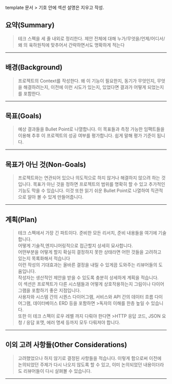template 문서 > 기호 안에 섹션 설명은 지우고 작성.

## 요약(Summary)

> 테크 스펙을 세 줄 내외로 정리한다.
> 제안 전체에 대해 누가/무엇을/언제/어디서/왜 의 육하원칙에 맞추어서 간략하면서도 명확하게 적는다



---------

## 배경(Background)

> 프로젝트의 Context를 작성한다.
> 왜 이 기능이 필요한지, 동기가 무엇인지, 무엇을 해결하려는지,
> 이전에 이런 시도가 있는지, 있었다면 결과가 어떻게 되었는지를 포함한다.


---------

## 목표(Goals)

> 예상 결과들을 Bullet Point로 나열합니다.
> 이 목표들과 측정 가능한 임팩트들을 이용해 추후 이 프로젝트의 성공 여부를 평가합니다.
> 쉽게 말해 평가 기준이 됩니다.

  
---------

## 목표가 아닌 것(Non-Goals)

> 프로젝트와는 연관되어 있으나 의도적으로 하지 않거나 해결하지 않으려 하는 것입니다.
> 목표가 아닌 것을 정하면 프로젝트의 범위를 명확히 할 수 있고 추가적인 기능도 막을 수 있습니다.
> 이것 또한 읽기 쉬운 Bullet Point로 나열하여 직관적으로 알아 볼 수 있게 만들어줍니다.


---------

## 계획(Plan)

> 테크 스펙에서 가장 긴 파트이다. 준비한 모든 리서치, 준비 내용들을 여기에 기술합니다.  
> 어떻게 기술적,엔지니어링적으로 접근할지 상세히 묘사합니다.  
> 어떤부분을 어떻게 할지 확실히 결정하지 못한 상태라면 어떤 것들을 고려하고 있는지 목록화해서 적습니다  
> 이런 작성의 기대효과는 올바른 결정을 내릴 수 있게끔 도와주는 리뷰어들의 도움입니다.  
> 작성자는 생산적인 제안을 받을 수 있도록 충분히 상세하게 계획을 적습니다.  
> 이 섹션은 프로젝트가 다른 시스템들과 어떻게 상호작용하는지 그림이나 다이어그램을 포함하기 좋은 지점입니다.   
> 사용자와 시스템 간의 시퀀스 다이어그램, 서비스와 API 간의 데이터 흐름 다이어그램, 데이터베이스 ERD 등을 포함하면 >독자의 이해를 한층 높일 수 있습니다.  
> 또한 이 테크 스펙이 로우 레벨 까지 다뤄야 한다면 >HTTP 응답 코드, JSON 요청 / 응답 포맷, 에러 명세 등까지 모두 다뤄져야 합니다.

---------

## 이외 고려 사항들(Other Considerations)

> 고려했었으나 하지 않기로 결정된 사항들을 적습니다.
> 이렇게 함으로써 이전에 논의되었던 주제가 다시 나오지 않도록 할 수 있고,
> 이미 논의되었던 내용이더라도 리뷰어들이 다시 살펴볼 수 있습니다.



---------
